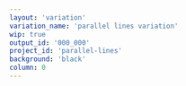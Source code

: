 ```yaml
---
layout: 'variation'
variation_name: 'parallel lines variation'
wip: true
output_id: '000_000'
project_id: 'parallel-lines'
background: 'black'
column: 0
---
```

